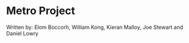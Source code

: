 # Metro Project

Written by: Elom Boccorh, William Kong, Kieran Malloy, Joe Stewart and Daniel Lowry
